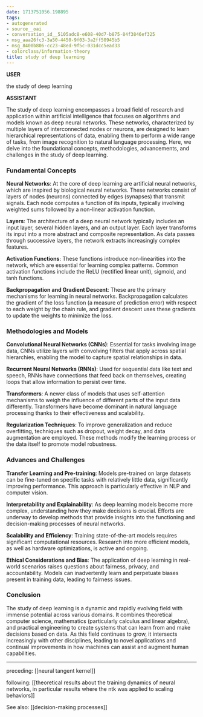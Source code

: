 ```yaml
---
date: 1713751056.198895
tags:
- autogenerated
- source__oai
- conversation_id__5105adc8-e608-40d7-b875-84f3846ef325
- msg_aaa26fc3-3a50-4450-9f03-3a2ff50945b5
- msg_8400b806-cc23-48ed-9f5c-031dcc5ead33
- colorclass/information-theory
title: study of deep learning
---
```


**USER**

the study of deep learning


**ASSISTANT**

The study of deep learning encompasses a broad field of research and application within artificial intelligence that focuses on algorithms and models known as deep neural networks. These networks, characterized by multiple layers of interconnected nodes or neurons, are designed to learn hierarchical representations of data, enabling them to perform a wide range of tasks, from image recognition to natural language processing. Here, we delve into the foundational concepts, methodologies, advancements, and challenges in the study of deep learning.

### Fundamental Concepts

**Neural Networks**: At the core of deep learning are artificial neural networks, which are inspired by biological neural networks. These networks consist of layers of nodes (neurons) connected by edges (synapses) that transmit signals. Each node computes a function of its inputs, typically involving weighted sums followed by a non-linear activation function.

**Layers**: The architecture of a deep neural network typically includes an input layer, several hidden layers, and an output layer. Each layer transforms its input into a more abstract and composite representation. As data passes through successive layers, the network extracts increasingly complex features.

**Activation Functions**: These functions introduce non-linearities into the network, which are essential for learning complex patterns. Common activation functions include the ReLU (rectified linear unit), sigmoid, and tanh functions.

**Backpropagation and Gradient Descent**: These are the primary mechanisms for learning in neural networks. Backpropagation calculates the gradient of the loss function (a measure of prediction error) with respect to each weight by the chain rule, and gradient descent uses these gradients to update the weights to minimize the loss.

### Methodologies and Models

**Convolutional Neural Networks (CNNs)**: Essential for tasks involving image data, CNNs utilize layers with convolving filters that apply across spatial hierarchies, enabling the model to capture spatial relationships in data.

**Recurrent Neural Networks (RNNs)**: Used for sequential data like text and speech, RNNs have connections that feed back on themselves, creating loops that allow information to persist over time.

**Transformers**: A newer class of models that uses self-attention mechanisms to weigh the influence of different parts of the input data differently. Transformers have become dominant in natural language processing thanks to their effectiveness and scalability.

**Regularization Techniques**: To improve generalization and reduce overfitting, techniques such as dropout, weight decay, and data augmentation are employed. These methods modify the learning process or the data itself to promote model robustness.

### Advances and Challenges

**Transfer Learning and Pre-training**: Models pre-trained on large datasets can be fine-tuned on specific tasks with relatively little data, significantly improving performance. This approach is particularly effective in NLP and computer vision.

**Interpretability and Explainability**: As deep learning models become more complex, understanding how they make decisions is crucial. Efforts are underway to develop methods that provide insights into the functioning and decision-making processes of neural networks.

**Scalability and Efficiency**: Training state-of-the-art models requires significant computational resources. Research into more efficient models, as well as hardware optimizations, is active and ongoing.

**Ethical Considerations and Bias**: The application of deep learning in real-world scenarios raises questions about fairness, privacy, and accountability. Models can inadvertently learn and perpetuate biases present in training data, leading to fairness issues.

### Conclusion

The study of deep learning is a dynamic and rapidly evolving field with immense potential across various domains. It combines theoretical computer science, mathematics (particularly calculus and linear algebra), and practical engineering to create systems that can learn from and make decisions based on data. As this field continues to grow, it intersects increasingly with other disciplines, leading to novel applications and continual improvements in how machines can assist and augment human capabilities.


---

preceding: [[neural tangent kernel]]  


following: [[theoretical results about the training dynamics of neural networks, in particular results where the ntk was applied to scaling behaviors]]

See also: [[decision-making processes]]
